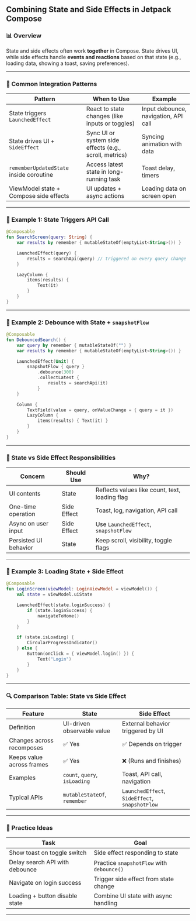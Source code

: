 ## Combining State and Side Effects in Jetpack Compose

### 📊 Overview

State and side effects often work **together** in Compose. State drives UI, while side effects handle **events and reactions** based on that state (e.g., loading data, showing a toast, saving preferences).

---

### 📅 Common Integration Patterns

| Pattern                                  | When to Use                                           | Example                               |
|------------------------------------------|--------------------------------------------------------|----------------------------------------|
| State triggers `LaunchedEffect`          | React to state changes (like inputs or toggles)        | Input debounce, navigation, API call  |
| State drives UI + `SideEffect`           | Sync UI or system side effects (e.g., scroll, metrics) | Syncing animation with data           |
| `rememberUpdatedState` inside coroutine  | Access latest state in long-running task               | Toast delay, timers                   |
| ViewModel state + Compose side effects   | UI updates + async actions                            | Loading data on screen open           |

---

### 📅 Example 1: State Triggers API Call

```kotlin
@Composable
fun SearchScreen(query: String) {
    var results by remember { mutableStateOf(emptyList<String>()) }

    LaunchedEffect(query) {
        results = searchApi(query) // triggered on every query change
    }

    LazyColumn {
        items(results) {
            Text(it)
        }
    }
}
```

---

### 📅 Example 2: Debounce with State + `snapshotFlow`

```kotlin
@Composable
fun DebouncedSearch() {
    var query by remember { mutableStateOf("") }
    var results by remember { mutableStateOf(emptyList<String>()) }

    LaunchedEffect(Unit) {
        snapshotFlow { query }
            .debounce(300)
            .collectLatest {
                results = searchApi(it)
            }
    }

    Column {
        TextField(value = query, onValueChange = { query = it })
        LazyColumn {
            items(results) { Text(it) }
        }
    }
}
```

---

### 🤔 State vs Side Effect Responsibilities

| Concern                 | Should Use       | Why?                                            |
|-------------------------|------------------|-------------------------------------------------|
| UI contents             | State            | Reflects values like count, text, loading flag  |
| One-time operation      | Side Effect      | Toast, log, navigation, API call                |
| Async on user input     | Side Effect      | Use `LaunchedEffect`, `snapshotFlow`            |
| Persisted UI behavior   | State            | Keep scroll, visibility, toggle flags           |

---

### 📅 Example 3: Loading State + Side Effect

```kotlin
@Composable
fun LoginScreen(viewModel: LoginViewModel = viewModel()) {
    val state = viewModel.uiState

    LaunchedEffect(state.loginSuccess) {
        if (state.loginSuccess) {
            navigateToHome()
        }
    }

    if (state.isLoading) {
        CircularProgressIndicator()
    } else {
        Button(onClick = { viewModel.login() }) {
            Text("Login")
        }
    }
}
```

---

### 🔍 Comparison Table: State vs Side Effect

| Feature                   | State                          | Side Effect                         |
|---------------------------|----------------------------------|--------------------------------------|
| Definition                | UI-driven observable value       | External behavior triggered by UI    |
| Changes across recomposes | ✅ Yes                           | ✅ Depends on trigger                |
| Keeps value across frames | ✅ Yes                           | ❌ (Runs and finishes)               |
| Examples                  | `count`, `query`, `isLoading`    | Toast, API call, navigation          |
| Typical APIs              | `mutableStateOf`, `remember`     | `LaunchedEffect`, `SideEffect`, `snapshotFlow` |

---

### 🔧 Practice Ideas

| Task                                   | Goal                                               |
|----------------------------------------|----------------------------------------------------|
| Show toast on toggle switch            | Side effect responding to state                    |
| Delay search API with debounce         | Practice `snapshotFlow` with `debounce()`          |
| Navigate on login success              | Trigger side effect from state change              |
| Loading + button disable state         | Combine UI state with async handling               |

---

